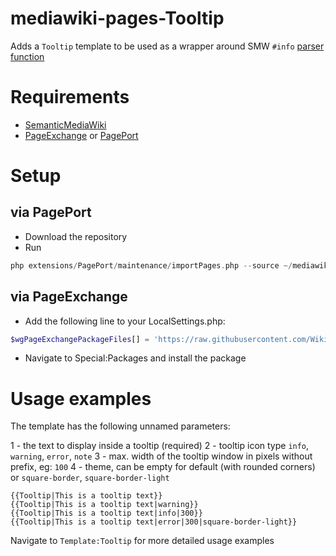 # mediawiki-pages-Tooltip
Adds a `Tooltip` template to be used as a wrapper around SMW `#info` [parser function](https://www.semantic-mediawiki.org/wiki/Help:Adding_tooltips)

# Requirements
* [SemanticMediaWiki](https://www.semantic-mediawiki.org/wiki/Semantic_MediaWiki)
* [PageExchange](https://www.mediawiki.org/wiki/Extension:Page_Exchange) or [PagePort](https://gerrit.wikimedia.org/r/admin/repos/mediawiki%2Fextensions%2FPagePort)

# Setup

## via PagePort
* Download the repository
* Run
```php
php extensions/PagePort/maintenance/importPages.php --source ~/mediawiki-pages-Tooltip
```

## via PageExchange
* Add the following line to your LocalSettings.php:
```php
$wgPageExchangePackageFiles[] = 'https://raw.githubusercontent.com/WikiTeq/mediawiki-pages-Tooltip/master/page-exchange.json';
```
* Navigate to Special:Packages and install the package

# Usage examples

The template has the following unnamed parameters:

1 - the text to display inside a tooltip (required)
2 - tooltip icon type `info`, `warning`, `error`, `note`
3 - max. width of the tooltip window in pixels without prefix, eg: `100`
4 - theme, can be empty for default (with rounded corners) or `square-border`, `square-border-light`

```
{{Tooltip|This is a tooltip text}}
{{Tooltip|This is a tooltip text|warning}}
{{Tooltip|This is a tooltip text|info|300}}
{{Tooltip|This is a tooltip text|error|300|square-border-light}}
```

Navigate to `Template:Tooltip` for more detailed usage examples
